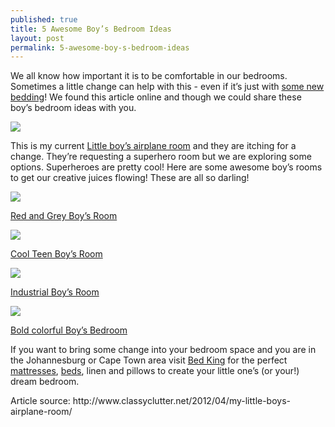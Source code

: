 ```yaml
---
published: true
title: 5 Awesome Boy’s Bedroom Ideas
layout: post
permalink: 5-awesome-boy-s-bedroom-ideas
---
```

<style>
img {
max-width: 100%;
height: auto;
}
</style>

<p>We all know how important it is to be comfortable in our bedrooms. Sometimes a little change can help with this - even if it’s just with <a href="http://www.bedking.co.za/bedding/">some new bedding</a>! We found this article online and though we could share these boy’s bedroom ideas with you.</p>

<img src="https://www.evernote.com/shard/s726/res/38ad4dd4-574d-45bf-879c-7dd29fa4abb7/Boys%20Room_1.jpg">

<p>This is my current <a href="http://www.classyclutter.net/2012/04/my-little-boys-airplane-room.html">Little boy’s airplane room</a> and they are itching for a change. They’re requesting a superhero room but we are exploring some options. Superheroes are pretty cool! Here are some awesome boy’s rooms to get our creative juices flowing! These are all so darling!</p>

<img src="https://www.evernote.com/shard/s726/res/56453f76-0f2e-4e0b-831f-88f6cfb35ff4/teenroom_thumb%5B2%5D.jpg">

<a href="http://tracys-trinkets-treasures.blogspot.com/2012/02/teen-room-for-my-son.html">Red and Grey Boy’s Room</a>

<img src="https://www.evernote.com/shard/s726/res/edc3d0ab-714e-4dae-ba24-f54c1bb0824a/boy-bedroom1-600x399.jpg">

<a href="http://todayscreativeblog.net/cool-bedrooms/">Cool Teen Boy’s Room</a>

<img src="https://www.evernote.com/shard/s726/res/fa3e1635-ff20-4b6d-8081-3b607e06eebe/williamsbunk.jpg">

<a href="http://www.hollymathisinteriors.com/2013/05/a-little-boy-room/">Industrial Boy’s Room</a>

<img src="https://www.evernote.com/shard/s726/res/82e8e6f0-4c76-4bde-a0de-0a9c7ac3b2f9/Boy-Room-Makeover-5.jpg">

<a href="http://www.number-2-pencil.com/2013/08/19/boy-room-makeover/">Bold colorful Boy’s Bedroom</a>

<p>If you want to bring some change into your bedroom space and you are in the Johannesburg or Cape Town area visit <a href="http://www.bedking.co.za/">Bed King</a> for the perfect <a href="http://www.bedking.co.za/mattresses">mattresses</a>, <a href="http://www.bedking.co.za/">beds</a>, linen and pillows to create your little one’s (or your!) dream bedroom.</p>

<p>Article source: http://www.classyclutter.net/2012/04/my-little-boys-airplane-room/</p>